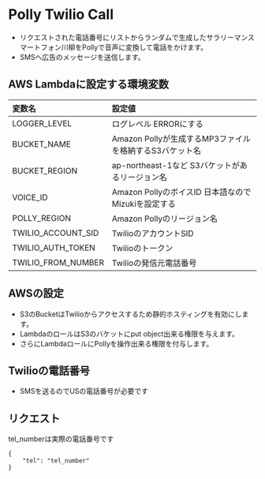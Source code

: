 # Polly Twilio Call

* リクエストされた電話番号にリストからランダムで生成したサラリーマンスマートフォン川柳をPollyで音声に変換して電話をかけます。
* SMSへ広告のメッセージを送信します。


## AWS Lambdaに設定する環境変数

変数名|設定値
:--|:--
LOGGER_LEVEL|ログレベル ERRORにする
BUCKET_NAME|Amazon Pollyが生成するMP3ファイルを格納するS3バケット名
BUCKET_REGION|ap-northeast-1など S3バケットがあるリージョン名
VOICE_ID|Amazon PollyのボイスID 日本語なので Mizukiを設定する
POLLY_REGION|Amazon Pollyのリージョン名
TWILIO_ACCOUNT_SID|TwilioのアカウントSID
TWILIO_AUTH_TOKEN|Twilioのトークン
TWILIO_FROM_NUMBER|Twilioの発信元電話番号


## AWSの設定

* S3のBucketはTwilioからアクセスするため静的ホスティングを有効にします。
* LambdaのロールはS3のバケットにput object出来る権限を与えます。
* さらにLambdaロールにPollyを操作出来る権限を付与します。

## Twilioの電話番号

* SMSを送るのでUSの電話番号が必要です

## リクエスト

tel_numberは実際の電話番号です

```
{
    "tel": "tel_number"
}
```